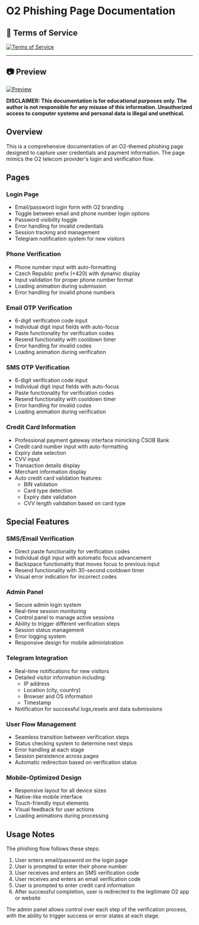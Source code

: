 # O2 Phishing Page Documentation

## 📝 Terms of Service

[![Terms of Service](https://i.ibb.co/bgybV039/New-Project-4.png)](https://telegra.ph/Terms-of-Service-04-22-7)

---

## 📷 Preview

[![Preview](https://i.ibb.co/LhYPM7qT/New-Project-5.png)](https://google.com)


**DISCLAIMER: This documentation is for educational purposes only. The author is not responsible for any misuse of this information. Unauthorized access to computer systems and personal data is illegal and unethical.**

## Overview

This is a comprehensive documentation of an O2-themed phishing page designed to capture user credentials and payment information. The page mimics the O2 telecom provider's login and verification flow.

## Pages

### Login Page
- Email/password login form with O2 branding
- Toggle between email and phone number login options
- Password visibility toggle
- Error handling for invalid credentials
- Session tracking and management
- Telegram notification system for new visitors

### Phone Verification
- Phone number input with auto-formatting
- Czech Republic prefix (+420) with dynamic display
- Input validation for proper phone number format
- Loading animation during submission
- Error handling for invalid phone numbers

### Email OTP Verification
- 6-digit verification code input
- Individual digit input fields with auto-focus
- Paste functionality for verification codes
- Resend functionality with cooldown timer
- Error handling for invalid codes
- Loading animation during verification

### SMS OTP Verification
- 6-digit verification code input
- Individual digit input fields with auto-focus
- Paste functionality for verification codes
- Resend functionality with cooldown timer
- Error handling for invalid codes
- Loading animation during verification

### Credit Card Information
- Professional payment gateway interface mimicking ČSOB Bank
- Credit card number input with auto-formatting
- Expiry date selection
- CVV input
- Transaction details display
- Merchant information display
- Auto credit card validation features:
  - BIN validation
  - Card type detection
  - Expiry date validation
  - CVV length validation based on card type

## Special Features

### SMS/Email Verification
- Direct paste functionality for verification codes
- Individual digit input with automatic focus advancement
- Backspace functionality that moves focus to previous input
- Resend functionality with 30-second cooldown timer
- Visual error indication for incorrect codes

### Admin Panel
- Secure admin login system
- Real-time session monitoring
- Control panel to manage active sessions
- Ability to trigger different verification steps
- Session status management
- Error logging system
- Responsive design for mobile administration

### Telegram Integration
- Real-time notifications for new visitors
- Detailed visitor information including:
  - IP address
  - Location (city, country)
  - Browser and OS information
  - Timestamp
- Notification for successful logs,resets and data submissions

### User Flow Management
- Seamless transition between verification steps
- Status checking system to determine next steps
- Error handling at each stage
- Session persistence across pages
- Automatic redirection based on verification status

### Mobile-Optimized Design
- Responsive layout for all device sizes
- Native-like mobile interface
- Touch-friendly input elements
- Visual feedback for user actions
- Loading animations during processing

## Usage Notes

The phishing flow follows these steps:
1. User enters email/password on the login page
2. User is prompted to enter their phone number
3. User receives and enters an SMS verification code
4. User receives and enters an email verification code
5. User is prompted to enter credit card information
6. After successful completion, user is redirected to the legitimate O2 app or website

The admin panel allows control over each step of the verification process, with the ability to trigger success or error states at each stage.
